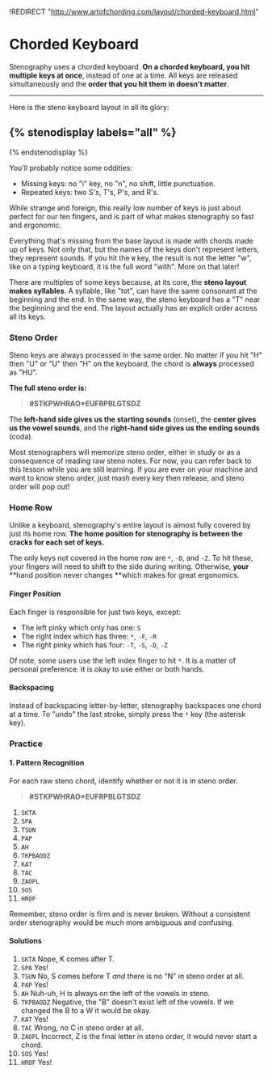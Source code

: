 !REDIRECT "http://www.artofchording.com/layout/chorded-keyboard.html"

# Chorded Keyboard

Stenography uses a chorded keyboard. **On a chorded keyboard, you hit multiple keys at once**, instead of one at a time. All keys are released simultaneously and the **order that you hit them in doesn't matter**.

----

Here is the steno keyboard layout in all its glory:

{% stenodisplay labels="all" %}
-
{% endstenodisplay %}

You'll probably notice some oddities:

- Missing keys: no "i" key, no "n", no shift, little punctuation.
- Repeated keys: two S's, T's, P's, and R's.

While strange and foreign, this really low number of keys is just about perfect for our ten fingers, and is part of what makes stenography so fast and ergonomic.

Everything that's missing from the base layout is made with chords made up of keys. Not only that, but the names of the keys don't represent letters, they represent sounds. If you hit the `W` key, the result is not the letter "w", like on a typing keyboard, it is the full word "with". More on that later!

There are multiples of some keys because, at its core, the **steno layout makes syllables**. A syllable, like "tot", can have the same consonant at the beginning and the end. In the same way, the steno keyboard has a "T" near the beginning and the end. The layout actually has an explicit order across all its keys.

### Steno Order

Steno keys are always processed in the same order. No matter if you hit "H" then "U" or "U" then "H" on the keyboard, the chord is **always** processed as "HU".

**The full steno order is:**

> **\#STKPWHRAO\*EUFRPBLGTSDZ**

The **left-hand side gives us the starting sounds** \(onset\), the **center gives us the vowel sounds**, and the **right-hand side gives us the ending sounds** \(coda\).

Most stenographers will memorize steno order, either in study or as a consequence of reading raw steno notes. For now, you can refer back to this lesson while you are still learning. If you are ever on your machine and want to know steno order, just mash every key then release, and steno order will pop out!

### Home Row

Unlike a keyboard, stenography's entire layout is almost fully covered by just its home row. **The home position for stenography is between the cracks for each set of keys.**

The only keys not covered in the home row are `*`, `-D`, and `-Z`. To hit these, your fingers will need to shift to the side during writing. Otherwise, **your** **hand position never changes **which makes for great ergonomics.

#### Finger Position

Each finger is responsible for just two keys, except:

* The left pinky which only has one: `S`
* The right index which has three: `*`, `-F`, `-R`
* The right pinky which has four: `-T`, `-S`, `-D`, `-Z`

Of note, some users use the left index finger to hit `*`. It is a matter of personal preference. It is okay to use either or both hands.

#### Backspacing

Instead of backspacing letter-by-letter, stenography backspaces one chord at a time. To "undo" the last stroke, simply press the `*` key \(the asterisk key\).

### Practice

#### 1. Pattern Recognition

For each raw steno chord, identify whether or not it is in steno order.

> **\#STKPWHRAO\*EUFRPBLGTSDZ**

1. `SKTA`
2. `SPA`
3. `TSUN`
4. `PAP`
5. `AH`
6. `TKPBAODZ`
7. `KAT`
8. `TAC`
9. `ZAOPL`
10. `SOS`
11. `HROF`

Remember, steno order is firm and is never broken. Without a consistent order stenography would be much more ambiguous and confusing.

#### Solutions

1. `SKTA` Nope, K comes after T.
2. `SPA` Yes!
3. `TSUN` No, S comes before T _and_ there is no "N" in steno order at all.
4. `PAP` Yes!
5. `AH` Nuh-uh, H is always on the left of the vowels in steno.
6. `TKPBAODZ` Negative, the "B" doesn't exist left of the vowels. If we changed the B to a W it would be okay.
7. `KAT` Yes!
8. `TAC` Wrong, no C in steno order at all.
9. `ZAOPL` Incorrect, Z is the final letter in steno order, it would never start a chord.
10. `SOS` Yes!
11. `HROF` Yes!



